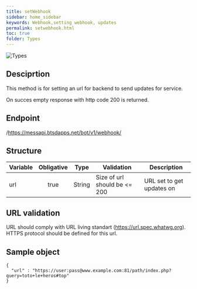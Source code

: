 ```yaml
---
title: setWebhook
sidebar: home_sidebar
keywords: Webhook,setting webhook, updates
permalink: setwebhook.html
toc: true
folder: Types
---
```


![Types](images/SetWebhook.png "setWebhook")

## Desciprtion

<p> This method is for setting an url for backend to send updates for service. 
</p>
<p> On succes empty response with http code 200 is returned.
</p>

## Endpoint

/https://messapi.btsdapps.net/bot/v1/webhook/

## Structure

| Variable  | Obligative  | Type| Validation| Description
|---|:---:|---|---|---|
| url | true | String | Size of url should be <= 200 |URL set to get updates on |

## URL validation

URL should comply with URL living standart (https://url.spec.whatwg.org).
HTTPS protocol should be defined for this url.

## Sample object

```
{
  "url" : "https://user:pass@www.example.com:81/path/index.php?query=toto+le+heros#top"
}
```
